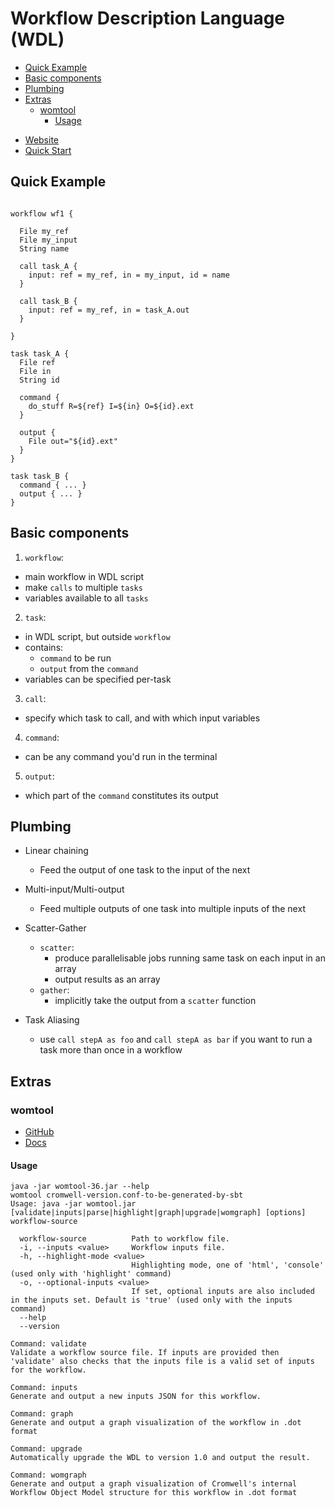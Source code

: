 Workflow Description Language (WDL)
====================================


<!-- vim-markdown-toc GFM -->

* [Quick Example](#quick-example)
* [Basic components](#basic-components)
* [Plumbing](#plumbing)
* [Extras](#extras)
    * [womtool](#womtool)
        * [Usage](#usage)

<!-- vim-markdown-toc -->

* [Website](https://software.broadinstitute.org/wdl/)
* [Quick Start](https://software.broadinstitute.org/wdl/documentation/quickstart)


Quick Example
-------------

```

workflow wf1 {

  File my_ref
  File my_input
  String name

  call task_A {
    input: ref = my_ref, in = my_input, id = name
  }

  call task_B {
    input: ref = my_ref, in = task_A.out
  }

}

task task_A {
  File ref
  File in
  String id

  command {
    do_stuff R=${ref} I=${in} O=${id}.ext
  }

  output {
    File out="${id}.ext"
  }
}

task task_B {
  command { ... }
  output { ... }
}
```


Basic components
----------------

1. `workflow`: 
  - main workflow in WDL script
  - make `calls` to multiple `tasks`
  - variables available to all `tasks`


2. `task`:
  - in WDL script, but outside `workflow`
  - contains:
    - `command` to be run
    - `output` from the `command`
  - variables can be specified per-task


3. `call`: 
  - specify which task to call, and with which input variables

4. `command`:
  - can be any command you'd run in the terminal

5. `output`:
  - which part of the `command` constitutes its output


Plumbing
--------

* Linear chaining
  - Feed the output of one task to the input of the next

* Multi-input/Multi-output
  - Feed multiple outputs of one task into multiple inputs of the next

* Scatter-Gather
  - `scatter`: 
    - produce parallelisable jobs running same task on each input in an array
    - output results as an array
  - `gather`:
    - implicitly take the output from a `scatter` function

* Task Aliasing
  - use `call stepA as foo` and `call stepA as bar` if you want to run a task more than once in a workflow

Extras
------

### womtool

- [GitHub](https://github.com/broadinstitute/cromwell/tree/develop/womtool)
- [Docs](https://cromwell.readthedocs.io/en/develop/WOMtool/)

#### Usage

```
java -jar womtool-36.jar --help
womtool cromwell-version.conf-to-be-generated-by-sbt
Usage: java -jar womtool.jar [validate|inputs|parse|highlight|graph|upgrade|womgraph] [options] workflow-source

  workflow-source          Path to workflow file.
  -i, --inputs <value>     Workflow inputs file.
  -h, --highlight-mode <value>
                           Highlighting mode, one of 'html', 'console' (used only with 'highlight' command)
  -o, --optional-inputs <value>
                           If set, optional inputs are also included in the inputs set. Default is 'true' (used only with the inputs command)
  --help
  --version

Command: validate
Validate a workflow source file. If inputs are provided then 'validate' also checks that the inputs file is a valid set of inputs for the workflow.

Command: inputs
Generate and output a new inputs JSON for this workflow.

Command: graph
Generate and output a graph visualization of the workflow in .dot format

Command: upgrade
Automatically upgrade the WDL to version 1.0 and output the result.

Command: womgraph
Generate and output a graph visualization of Cromwell's internal Workflow Object Model structure for this workflow in .dot format
```

